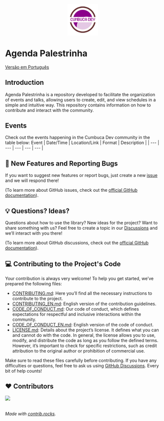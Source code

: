 <div align="center">
  <picture>
    <source
      media="(prefers-color-scheme: dark)"
      srcset="https://github.com/cumbucadev/design/raw/main/images/logo-dark-transparent.png"
    >
    <img
      alt="Cumbuca Dev Logo"
      src="https://github.com/cumbucadev/design/raw/main/images/logo-light-transparent.png"
      width="20%"
    >
  </picture>
</div>

# Agenda Palestrinha

[Versão em Português](/README.md)
## Introduction
Agenda Palestrinha is a repository developed to facilitate the organization of events and talks, allowing users to create, edit, and view schedules in a simple and intuitive way. This repository contains information on how to contribute and interact with the community.
## Events
Check out the events happening in the Cumbuca Dev community in the table below:
Event | Date/Time | Location/Link | Format | Description |
| --- | --- | --- | --- | --- |
## 💬 New Features and Reporting Bugs

If you want to suggest new features or report bugs, just create a new [issue][github-issues] and we will respond there!

(To learn more about GitHub issues, check out the [official GitHub documentation][github-issues-doc]).

## 💡 Questions? Ideas?

Questions about how to use the library? New ideas for the project? Want to share something with us? Feel free to create a topic in our [Discussions][github-discussions] and we’ll interact with you there!

(To learn more about GitHub discussions, check out the [official GitHub documentation][github-discussions-doc]).

## 💻 Contributing to the Project's Code

Your contribution is always very welcome! To help you get started, we’ve prepared the following files:

- [CONTRIBUTING.md](/CONTRIBUTING.md): Here you’ll find all the necessary instructions to contribute to the project.
- [CONTRIBUTING_EN.md](/CONTRIBUTING_EN.md): English version of the contribution guidelines.
- [CODE_OF_CONDUCT.md](/CODE_OF_CONDUCT.md): Our code of conduct, which defines expectations for respectful and inclusive interactions within the community.
- [CODE_OF_CONDUCT_EN.md](/CODE_OF_CONDUCT_EN.md): English version of the code of conduct.
- [LICENSE.md](/LICENSE.md): Details about the project’s license. It defines what you can and cannot do with the code. In general, the license allows you to use, modify, and distribute the code as long as you follow the defined terms. However, it’s important to check for specific restrictions, such as credit attribution to the original author or prohibition of commercial use.

Make sure to read these files carefully before contributing. If you have any difficulties or questions, feel free to ask us using [GitHub Discussions][github-discussions]. Every bit of help counts!

## ❤️ Contributors

<a href="https://github.com/cumbucadev/agenda-palestrinha/graphs/contributors">
  <img src="https://contrib.rocks/image?repo=cumbucadev/agenda-palestrinha" />
</a></br></br>

_Made with [contrib.rocks](https://contrib.rocks)._

[github-discussions-doc]: https://docs.github.com/discussions
[github-discussions]: https://github.com/cumbucadev/<nome-do-repositório>/discussions
[github-issues-doc]: https://docs.github.com/issues/tracking-your-work-with-issues/creating-an-issue
[github-issues]: https://github.com/cumbucadev/<nome-do-